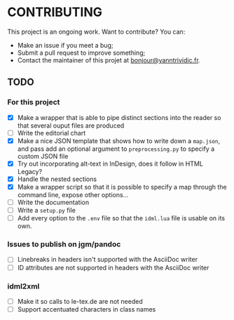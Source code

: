 # CONTRIBUTING

This project is an ongoing work. Want to contribute? You can:

* Make an issue if you meet a bug;
* Submit a pull request to improve something;
* Contact the maintainer of this projet at [bonjour@yanntrividic.fr](mailto:bonjour@yanntrividic.fr).

## TODO

### For this project

* [x] Make a wrapper that is able to pipe distinct sections into the reader so that several ouput files are produced
* [ ] Write the editorial chart
* [x] Make a nice JSON template that shows how to write down a `map.json`, and pass add an optional argument to `preprocessing.py` to specify a custom JSON file
* [x] Try out incorporating alt-text in InDesign, does it follow in HTML Legacy?
* [x] Handle the nested sections
* [x] Make a wrapper script so that it is possible to specify a map through the command line, expose other options...
* [ ] Write the documentation
* [ ] Write a `setup.py` file
* [ ] Add every option to the `.env` file so that the `idml.lua` file is usable on its own.

### Issues to publish on jgm/pandoc

* [ ] Linebreaks in headers isn't supported with the AsciiDoc writer
* [ ] ID attributes are not supported in headers with the AsciiDoc writer

### idml2xml

* [ ] Make it so calls to le-tex.de are not needed
* [ ] Support accentuated characters in class names